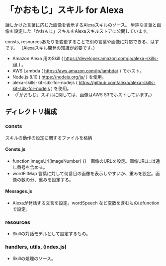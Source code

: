# 「かおもじ」スキル for Alexa

話しかけた言葉に応じた画像を表示するAlexaスキルのソース。
単純な言葉と画像を設定した「かおもじ」スキルをAlexaスキルストアに公開しています。

consts, resourcesあたりを変更することで別の言葉や画像に対応できる、はずです。
（Alexaスキル開発の知識が必要です。）

* Amazon Alexa 用のSkill ( https://developer.amazon.com/ja/alexa-skills-kit ) 。
* AWS Lambda ( https://aws.amazon.com/jp/lambda/ ) でホスト。
* Node.js 8.10 ( https://nodejs.org/ja/ ) を使用。
* alexa-skills-kit-sdk-for-nodejs ( https://github.com/alexa/alexa-skills-kit-sdk-for-nodejs ) を使用。
* （「かおもじ」スキルに関しては、画像はAWS S3でホストしています。）

## ディレクトリ構成

### consts
スキルの動作の設定に関するファイルを格納

#### Consts.js
* function imageUrl(imageNumber) {}　画像のURLを設定。画像URLには通し番号を含める。
* wordFitMap 言葉に対して何番目の画像を表示しやすいか、重みを設定。画像の数の分、重みを設定する。

#### Messages.js
* Alexaが発話する文言を設定。wordSpeech など変数を含むものはfunctionで設定。

### resources
* Skillの対話モデルとして設定するもの。

### handlers, utils, (index.js)
* Skillの処理のソース。
